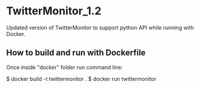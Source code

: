 # TwitterMonitor_1.2
Updated version of TwitterMonitor to support python API while running with Docker.

How to build and run with Dockerfile
-------------------------------------
Once inside "docker" folder run command line:

$ docker build -t twittermonitor .
$ docker run twittermonitor
